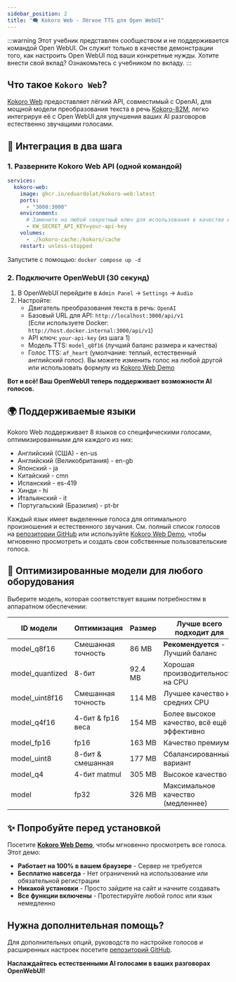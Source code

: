 ```yaml
---
sidebar_position: 2
title: "🗨️ Kokoro Web - Лёгкое TTS для Open WebUI"
---
```


:::warning
Этот учебник представлен сообществом и не поддерживается командой Open WebUI. Он служит только в качестве демонстрации того, как настроить Open WebUI под ваши конкретные нужды. Хотите внести свой вклад? Ознакомьтесь с учебником по вкладу.
:::

## Что такое `Kokoro Web`?

[Kokoro Web](https://github.com/eduardolat/kokoro-web) предоставляет лёгкий API, совместимый с OpenAI, для мощной модели преобразования текста в речь [Kokoro-82M](https://huggingface.co/hexgrad/Kokoro-82M), легко интегрируя её с Open WebUI для улучшения ваших AI разговоров естественно звучащими голосами.

## 🚀 Интеграция в два шага

### 1. Разверните Kokoro Web API (одной командой)

```yaml
services:
  kokoro-web:
    image: ghcr.io/eduardolat/kokoro-web:latest
    ports:
      - "3000:3000"
    environment:
      # Замените на любой секретный ключ для использования в качестве API ключа, совместимого с OpenAI
      - KW_SECRET_API_KEY=your-api-key
    volumes:
      - ./kokoro-cache:/kokoro/cache
    restart: unless-stopped
```

Запустите с помощью: `docker compose up -d`

### 2. Подключите OpenWebUI (30 секунд)

1. В OpenWebUI перейдите в `Admin Panel` → `Settings` → `Audio`
2. Настройте:
   - Двигатель преобразования текста в речь: `OpenAI`
   - Базовый URL для API: `http://localhost:3000/api/v1`  
     (Если используете Docker: `http://host.docker.internal:3000/api/v1`)
   - API ключ: `your-api-key` (из шага 1)
   - Модель TTS: `model_q8f16` (лучший баланс размера и качества)
   - Голос TTS: `af_heart` (умолчание: теплый, естественный английский голос). Вы можете изменить голос на любой другой или использовать формулу из [Kokoro Web Demo](https://voice-generator.pages.dev)

**Вот и всё! Ваш OpenWebUI теперь поддерживает возможности AI голосов.**

## 🌍 Поддерживаемые языки

Kokoro Web поддерживает 8 языков со специфическими голосами, оптимизированными для каждого из них:

- Английский (США) - en-us
- Английский (Великобритания) - en-gb
- Японский - ja
- Китайский - cmn
- Испанский - es-419
- Хинди - hi
- Итальянский - it
- Португальский (Бразилия) - pt-br

Каждый язык имеет выделенные голоса для оптимального произношения и естественного звучания. См. полный список голосов на [репозитории GitHub](https://github.com/eduardolat/kokoro-web) или используйте [Kokoro Web Demo](https://voice-generator.pages.dev), чтобы мгновенно просмотреть и создать свои собственные пользовательские голоса.

## 💾 Оптимизированные модели для любого оборудования

Выберите модель, которая соответствует вашим потребностям в аппаратном обеспечении:

| ID модели | Оптимизация | Размер | Лучше всего подходит для |
|----------|-------------|------|-----------|
| model_q8f16 | Смешанная точность | 86 MB | **Рекомендуется** - Лучший баланс |
| model_quantized | 8-бит | 92.4 MB | Хорошая производительность на CPU |
| model_uint8f16 | Смешанная точность | 114 MB | Лучшее качество на средних CPU |
| model_q4f16 | 4-бит & fp16 веса | 154 MB | Более высокое качество, всё ещё эффективно |
| model_fp16 | fp16 | 163 MB | Качество премиум |
| model_uint8 | 8-бит & смешанная | 177 MB | Сбалансированный вариант |
| model_q4 | 4-бит matmul | 305 MB | Высокое качество |
| model | fp32 | 326 MB | Максимальное качество (медленнее) |

## ✨ Попробуйте перед установкой

Посетите [**Kokoro Web Demo**](https://voice-generator.pages.dev), чтобы мгновенно просмотреть все голоса. Этот демо:

- **Работает на 100% в вашем браузере** - Сервер не требуется
- **Бесплатно навсегда** - Нет ограничений на использование или обязательной регистрации
- **Никакой установки** - Просто зайдите на сайт и начните создавать
- **Все функции включены** - Протестируйте любой голос или язык немедленно

## Нужна дополнительная помощь?

Для дополнительных опций, руководств по настройке голосов и расширенных настроек посетите [репозиторий GitHub](https://github.com/eduardolat/kokoro-web).

**Наслаждайтесь естественными AI голосами в ваших разговорах OpenWebUI!**
